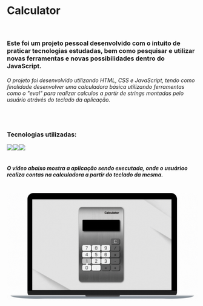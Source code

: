 <h1>Calculator</h1> 
<br>

<h3>Este foi um projeto pessoal desenvolvido com o intuito de praticar tecnologias estudadas, bem como pesquisar e utilizar novas ferramentas e novas possibilidades dentro do JavaScript.</h3>
<h6>O projeto foi desenvolvido utilizando HTML, CSS e JavaScript, tendo como finalidade desenvolver uma calculadora básica utilizando ferramentas como o "eval" para realizar calculos a partir de strings montadas pelo usuário atrávés do teclado da aplicação.</h6>
<br>
<h3>Tecnologias utilizadas: </h3>
<img align="left" src="https://img.shields.io/badge/HTML5-E34F26?style=for-the-badge&logo=html5&logoColor=white">
<img align="left" src="https://img.shields.io/badge/CSS3-1572B6?style=for-the-badge&logo=css3&logoColor=white">
<img align="left" src="https://img.shields.io/badge/JavaScript-323330?style=for-the-badge&logo=javascript&logoColor=F7DF1E">
<br>
<br>

<h5>O vídeo abaixo mostra a aplicação sendo executada, onde o usuárioo realiza contas na calculadora a partir do teclado da mesma.</h5>
<br>

<img src="https://github.com/PitterBonoto/Project-calculator/blob/main/assets/calculadora-readme.gif?raw=true">
